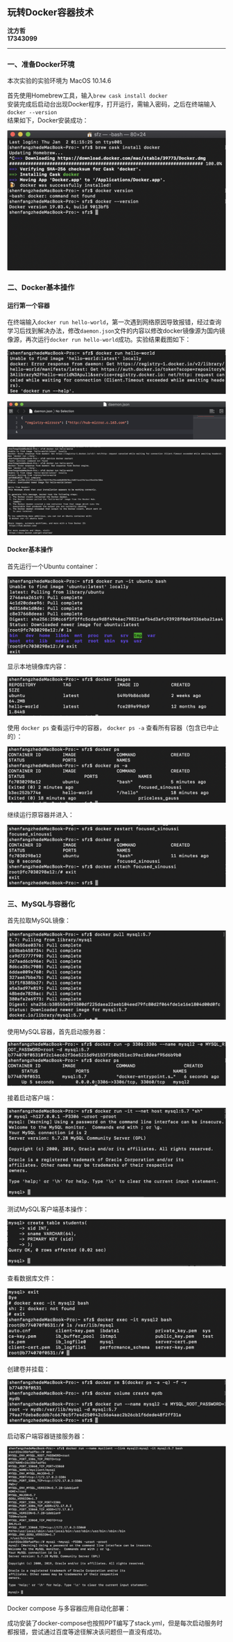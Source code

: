 ## 玩转Docker容器技术

**沈方哲**  
**17343099**

****

### 一、准备Docker环境

本次实验的实验环境为 MacOS 10.14.6

首先使用Homebrew工具，输入`brew cask install docker`  
安装完成后启动台出现Docker程序，打开运行，需输入密码，之后在终端输入`docker --version`  
结果如下，Docker安装成功：  

![Docker安装](Docker安装.png)

### 二、Docker基本操作

#### 运行第一个容器

在终端输入`docker run hello-world`，第一次遇到网络原因导致报错，经过查询学习后找到解决办法，修改`daemon.json`文件的内容以修改docker镜像源为国内镜像源，再次运行`docker run hello-world`成功。实验结果截图如下：  

![run_error](run_error.png)

![daemon](daemon.png)

![run_hello-world](run_hello-world.png)

#### Docker基本操作

首先运行一个Ubuntu container：

![Ubuntu](Ubuntu.png)

显示本地镜像库内容：

![本地镜像库](本地镜像库.png)

使用 `docker ps` 查看运行中的容器， `docker ps -a` 查看所有容器（包含已中止的）：

![查看容器](查看容器.png)

继续运行原容器并进入：

![restart](restart.png)

### 三、MySQL与容器化

首先拉取MySQL镜像：

![MySQL镜像](MySQL镜像.png)

使用MySQL容器，首先启动服务器：

![启动服务器](启动MySQL服务器.png)

接着启动客户端：

![启动客户端](启动MySQL客户端.png)

测试MySQL客户端基本操作：

![MySQL test](MySQL_test.png)

查看数据库文件：

![数据库文件](数据库文件.png)

创建卷并挂载：

![创建卷并挂载](创建卷并挂载.png)

启动客户端容器链接服务器：

![启动客户端链接服务器](启动客户端链接服务器.png)

Docker compose 与多容器应用自动化部署：

成功安装了docker-compose也按照PPT编写了stack.yml，但是每次启动服务时都报错，尝试通过百度等途径解决该问题但一直没有成功。
